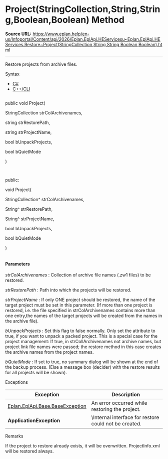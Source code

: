 # Project(StringCollection,String,String,Boolean,Boolean) Method

**Source URL:** https://www.eplan.help/en-us/Infoportal/Content/api/2026/Eplan.EplApi.HEServicesu~Eplan.EplApi.HEServices.Restore~Project(StringCollection,String,String,Boolean,Boolean).html

---

Restore projects from archive files.

Syntax

- [C#](#i-syntax-CS)
- [C++/CLI](#i-syntax-CPP2005)

```
```
public void Project( 

   StringCollection strColArchivenames,

   string strRestorePath,

   string strProjectName,

   bool bUnpackProjects,

   bool bQuietMode

)
```
```

```
```
public:

void Project( 

   StringCollection^ strColArchivenames,

   String^ strRestorePath,

   String^ strProjectName,

   bool bUnpackProjects,

   bool bQuietMode

)
```
```

#### Parameters

*strColArchivenames*
:   Collection of archive file names (.zw1 files) to be restored.

*strRestorePath*
:   Path into which the projects will be restored.

*strProjectName*
:   If only ONE project should be restored, the name of the target project must be set in this parameter. (If more than one project is restored, i.e. the file specified in strColArchivenames contains more than one entry,the names of the target projects will be created from the names in the archive file).

*bUnpackProjects*
:   Set this flag to false normally. Only set the attribute to true, if you want to unpack a packed project. This is a special case for the project management\: If true, in strCollArchivenames not archive names, but project link file names were passed; the restore method in this case creates the archive names from the project names.

*bQuietMode*
:   If set to true, no summary dialog will be shown at the end of the backup process. (Else a message box (decider) with the restore results for all projects will be shown).

Exceptions

| Exception | Description |
| --- | --- |
| [Eplan.EplApi.Base.BaseException](Eplan.EplApi.Baseu~Eplan.EplApi.Base.BaseException.html) | An error occurred while restoring the project. |
| **ApplicationException** | \Internal interface for restore could not be created. |

Remarks

If the project to restore already exists, it will be overwritten. ProjectInfo.xml will be restored always.

